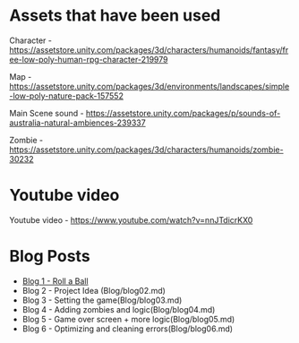 # Assets that have been used

Character - https://assetstore.unity.com/packages/3d/characters/humanoids/fantasy/free-low-poly-human-rpg-character-219979


Map - https://assetstore.unity.com/packages/3d/environments/landscapes/simple-low-poly-nature-pack-157552


Main Scene sound - https://assetstore.unity.com/packages/p/sounds-of-australia-natural-ambiences-239337


Zombie - https://assetstore.unity.com/packages/3d/characters/humanoids/zombie-30232


# Youtube video

Youtube video -  https://www.youtube.com/watch?v=nnJTdicrKX0


# Blog Posts

- [Blog 1 - Roll a Ball](Blog/blog01.md)
- Blog 2 - Project Idea (Blog/blog02.md)
- Blog 3 - Setting the game(Blog/blog03.md)
- Blog 4 - Adding zombies and logic(Blog/blog04.md)
- Blog 5 - Game over screen + more logic(Blog/blog05.md)
- Blog 6 - Optimizing and cleaning errors(Blog/blog06.md)
